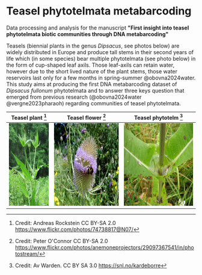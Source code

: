 # Teasel phytotelmata metabarcoding

Data processing and analysis for the manuscript **"First insight into teasel phytotelmata biotic communities through DNA metabarcoding"**  
  
Teasels (biennial plants in the genus *Dipsacus*, see photos below) are widely distributed in Europe and produce tall stems in their second years of life which (in some species) bear multiple phytotelmata (see photo below) in the form of cup-shaped leaf axils. Those leaf-axils can retain water, however due to the short lived nature of the plant stems, those water reservoirs last only for a few months in spring-summer @obovna2024water.  
This study aims at producing the first DNA metabarcoding dataset of *Dipsacus fullonum* phytotelmata and to answer three keys question that emerged from previous research (@obovna2024water @vergne2023pharaoh) regarding communities of teasel phytotelmata.  


| Teasel plant  [^1] | Teasel flower [^2] | Teasel phytotelm [^3] |
| ------------- | ------------- | ------------- |
|<img src="images/Image_dipsacus_3.jpg" height ="220">|<img src="images/Image_dipsacus_1.jpg" height ="220">|<img src="images/Image_dipsacus_2.jpg" height ="220">|








[^1]: Credit: Andreas Rockstein CC BY-SA 2.0 https://www.flickr.com/photos/74738817@N07/  
[^2]: Credit: Peter O'Connor CC BY-SA 2.0 https://www.flickr.com/photos/anemoneprojectors/29097367541/in/photostream/  
[^3]: Credit: Av Warden. CC BY SA 3.0 https://snl.no/kardeborre  